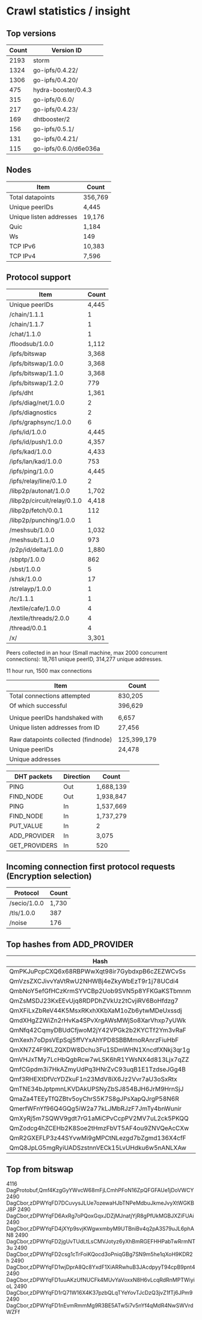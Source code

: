 # Crawl statistics / insight

## Top versions

| Count | Version ID                 |
| ----- | -------------------------- |
|  2193 | storm                      |
|  1324 | go-ipfs/0.4.22/            |
|  1306 | go-ipfs/0.4.20/            |
|   475 | hydra-booster/0.4.3        |
|   315 | go-ipfs/0.6.0/             |
|   217 | go-ipfs/0.4.23/            |
|   169 | dhtbooster/2               |
|   156 | go-ipfs/0.5.1/             |
|   131 | go-ipfs/0.4.21/            |
|   115 | go-ipfs/0.6.0/d6e036a      |

## Nodes

| Item                            |   Count |
| ------------------------------- | ------- |
| Total datapoints                | 356,769 |
| Unique peerIDs                  |   4,445 |
| Unique listen addresses         |  19,176 |
|   Quic                          |   1,184 |
|   Ws                            |     149 |
|   TCP IPv6                      |  10,383 |
|   TCP IPv4                      |   7,596 |

## Protocol support

| Item                            |   Count |
| ------------------------------- | ------- |
| Unique peerIDs                  |   4,445 |
| /chain/1.1.1                    |       1 |
| /chain/1.1.7                    |       1 |
| /chat/1.1.0                     |       1 |
| /floodsub/1.0.0                 |   1,112 |
| /ipfs/bitswap                   |   3,368 |
| /ipfs/bitswap/1.0.0             |   3,368 |
| /ipfs/bitswap/1.1.0             |   3,368 |
| /ipfs/bitswap/1.2.0             |     779 |
| /ipfs/dht                       |   1,361 |
| /ipfs/diag/net/1.0.0            |       2 |
| /ipfs/diagnostics               |       2 |
| /ipfs/graphsync/1.0.0           |       6 |
| /ipfs/id/1.0.0                  |   4,445 |
| /ipfs/id/push/1.0.0             |   4,357 |
| /ipfs/kad/1.0.0                 |   4,433 |
| /ipfs/lan/kad/1.0.0             |     753 |
| /ipfs/ping/1.0.0                |   4,445 |
| /ipfs/relay/line/0.1.0          |       2 |
| /libp2p/autonat/1.0.0           |   1,702 |
| /libp2p/circuit/relay/0.1.0     |   4,418 |
| /libp2p/fetch/0.0.1             |     112 |
| /libp2p/punching/1.0.0          |       1 |
| /meshsub/1.0.0                  |   1,032 |
| /meshsub/1.1.0                  |     973 |
| /p2p/id/delta/1.0.0             |   1,880 |
| /sbptp/1.0.0                    |     862 |
| /sbst/1.0.0                     |       5 |
| /shsk/1.0.0                     |      17 |
| /strelayp/1.0.0                 |       1 |
| /tc/1.1.1                       |       1 |
| /textile/cafe/1.0.0             |       4 |
| /textile/threads/2.0.0          |       4 |
| /thread/0.0.1                   |       4 |
| /x/                             |   3,301 |

Peers collected in an hour (Small machine, max 2000 concurrent connections):   18,761 unique peerID, 314,277 unique addresses.

11 hour run, 1500 max connections

| Item                                | Count       |
| ----------------------------------- | ----------- |
| Total connections attempted         |     830,205 |
| Of which successful                 |     396,629 |
|                                     |             |
| Unique peerIDs handshaked with      |       6,657 |
| Unique listen addresses from ID     |      27,456 |
|                                     |             |
| Raw datapoints collected (findnode) | 125,399,179 |
| Unique peerIDs                      |      24,478 |
| Unique addresses                    |             |

| DHT packets             | Direction | Count      |
| ----------------------- | --------- | ---------- |
| PING                    | Out       |  1,688,139 |
| FIND_NODE               | Out       |  1,938,847 |
| PING                    | In        |  1,537,669 |
| FIND_NODE               | In        |  1,737,279 |
| PUT_VALUE               | In        |          2 |
| ADD_PROVIDER            | In        |      3,075 |
| GET_PROVIDERS           | In        |        520 |

## Incoming connection first protocol requests (Encryption selection)

| Protocol        | Count |
| --------------- | ----- |
| /secio/1.0.0    | 1,730 |
| /tls/1.0.0      |   387 |
| /noise          |   176 |

## Top hashes from ADD_PROVIDER

| Hash                                           | Count  |
| ---------------------------------------------- | ------ |
| QmPKJuPcpCXQ6x68RBPWwXqt98ir7GybdxpB6cZEZWCvSs |   115  |
| QmVzsZXCJivvYaVtRwU2NHWBj4eZkyWbEzT9r1j78UCdi4 |    39  |
| QmbNoY5efGfHCzKrmSYVCBp2Uob9SVN5p8YFKGaKSTbmnm |    23  |
| QmZsMSDJ23KxEEvUjq8RDPDhZVkUz2tCvjiRV6BoHfdzg7 |    15  |
| QmXFiLxZbReV44K5MsxRKxhXKbXaM1oZb6ytwMDeUxssdj |    13  |
| QmdXHgZ2WiZn2rHvKa4SPvXrgAWsMWjSo8XarVhxp7yUWk |    13  |
| QmNfq42CqmyDBUdCfjwoM2jY42VPGk2b2KYCTf2Ym3vRaF |    10  |
| QmXexh7oDpsVEpSqj5ffVYxAhYPD8SBBMmoRAnrzFiuHbF |     9  |
| QmXN7Z4F9KLZQXDW8Dchu3Fu1SDmWHN1XncdfXNkj3qr1g |     7  |
| QmVHJxTMy7LcHbQgbRcw7wLSK6hR1YWsNX4d813Ljx7qZZ |     7  |
| QmfCGpdm3i7HkAZmyUdPq3HNrZvC93uqB1E1TzdseJGg4B |     7  |
| Qmf3RHEXtDfVcYDZkuF1n23MdV8iX6Jz2Vvr7aU3oSxRtx |     7  |
| QmTNE34bJptpmnLKVDAkUPSNyZbSJ854BJH6JrM9HrnSjJ |     6  |
| QmaZa4TEEyTfQZBtv5oyChrS5K7S8gJPsXapQJrgP58N6R |     6  |
| QmerfWFnYf96Q4GQg5iW2a77kLJMbRJzF7JmTy4bnWunir |     5  |
| QmXyRj5m7SQWV9gdt7rG1aMiCPvCcpPV2MV7uL2ck5PKQQ |     4  |
| QmZodcg4hZCEHb2K8Soe2tHmzFbVT5AF4ou9ZNVQeAcCXw |     3  |
| QmR2GXEFLP3z44SYvwMi9gMPCtNLezgd7bZgmd136X4cfF |     3  |
| QmQ8JpLG5mgRyiUADSzstnnVECk15LvUHdku6w5nANLXAw |     3  |

## Top from bitswap

   4116 DagProtobuf,Qmf4KzgGyYWvcW68mFjLCmhPFoN16ZpQFGFAUe1jDoVWCY
   2490 DagCbor,zDPWYqFD7DCuvysJLUe7ozewaHJbTNPeMdbuJkmeJvyXtWGKBJ8P
   2490 DagCbor,zDPWYqFD6AxRg7oPQoxGqxJDZjMJnatjYjR8gPfUkMGBJXZiFUAi
   2490 DagCbor,zDPWYqFD4jXYp9svjKWgwxmbyM9UTBniBv4q2pA3S79uJL6phAN8
   2490 DagCbor,zDPWYqFD2jgUvTUdLtLsCMVJotyz6yXhBmRGEFHHPabTwRrmNT3u
   2490 DagCbor,zDPWYqFD2csg1cTrFoiKQocd3oPniqGBg7SN9m5he1qXoH9KDR2h
   2490 DagCbor,zDPWYqFD1wjDprA8Qc8YxdF1XiARRwhuB3JAcdpyyT94cpB9pnt4
   2490 DagCbor,zDPWYqFD1uuAKzUfNUCFk4MUvYaVoxxN8H6vLcqRdRnMPTWiyioL
   2490 DagCbor,zDPWYqFD1rQ71W16X4K37pzbQLqTYeYovTJcDzQ3jvZ1fTj6JPm9
   2490 DagCbor,zDPWYqFD1nEvmRmmMg9R3BE5ATw5i7v5nYf4qMdR4NwSWVrdWZFf

